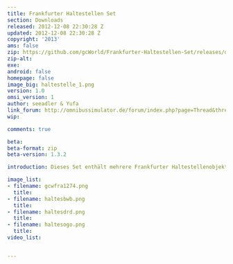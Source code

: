 ```yaml
---
title: Frankfurter Haltestellen Set
section: Downloads
released: 2012-12-08 22:30:28 Z
updated: 2012-12-08 22:30:28 Z
copyright: '2013'
ams: false
zip: https://github.com/gcWorld/Frankfurter-Haltestellen-Set/releases/download/v1.0/frankfurter-haltestellen-set_1.0.zip
zip-alt:
exe:
android: false
homepage: false
image_big: haltestelle_1.png
version: 1.0
omsi_version: 1
author: seeadler & Yufa
link_forum: http://omnibussimulator.de/forum/index.php?page=Thread&threadID=3189
wip:

comments: true

beta:
beta-format: zip
beta-version: 1.3.2

introduction: Dieses Set enthält mehrere Frankfurter Haltestellenobjekte. Hierzu zählen ein Wartehaus, zwei verschiedene Haltestellenschilder, Mülleimer, Fahrplanhalter und ein Fahrkartenautomat.

image_list:
- filename: gcwfra1274.png
  title:
- filename: haltesbwb.png
  title:
- filename: haltesdrd.png
  title:
- filename: haltesogo.png
  title:
video_list:


---
```

